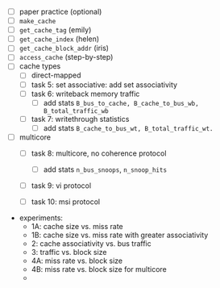 - [ ] paper practice (optional)
- [ ] ``make_cache``
- [ ] ``get_cache_tag`` (emily)
- [ ] ``get_cache_index`` (helen)
- [ ] ``get_cache_block_addr`` (iris)
- [ ] ``access_cache`` (step-by-step)
- [ ] cache types
  - [ ] direct-mapped
  - [ ] task 5: set associative: add set associativity
  - [ ] task 6: writeback memory traffic
    - [ ] add stats ``B_bus_to_cache, B_cache_to_bus_wb, B_total_traffic_wb``
  - [ ] task 7: writethrough statistics
    - [ ] add stats ``B_cache_to_bus_wt, B_total_traffic_wt.``
- [ ] multicore
  - [ ] task 8: multicore, no coherence protocol
    - [ ] add stats ``n_bus_snoops``, ``n_snoop_hits``
  - [ ] task 9: vi protocol
  - [ ] task 10: msi protocol


- experiments:
  - 1A: cache size vs. miss rate
  - 1B: cache size vs. miss rate with greater associativity
  - 2: cache associativity vs. bus traffic
  - 3: traffic vs. block size
  - 4A: miss rate vs. block size
  - 4B: miss rate vs. block size for multicore
  - 
